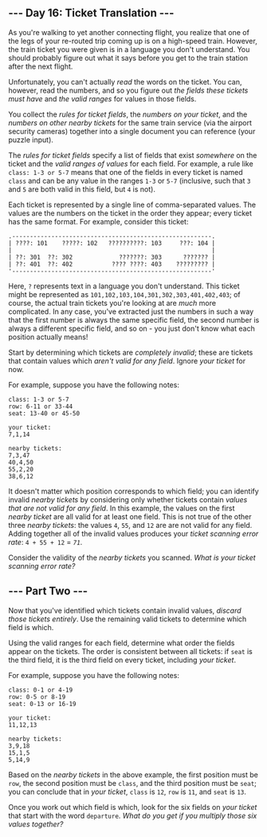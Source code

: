 
## --- Day 16: Ticket Translation ---

As you're walking to yet another connecting flight, you realize that one of the legs of your re-routed trip coming up is on a high-speed train. However, the train ticket you were given is in a language you don't understand. You should probably figure out what it says before you get to the train station after the next flight.

Unfortunately, you  can't actually  _read_  the words on the ticket. You can, however, read the numbers, and so you figure out  _the fields these tickets must have_  and  _the valid ranges_  for values in those fields.

You collect the  _rules for ticket fields_, the  _numbers on your ticket_, and the  _numbers on other nearby tickets_  for the same train service (via the airport security cameras) together into a single document you can reference (your puzzle input).

The  _rules for ticket fields_  specify a list of fields that exist  _somewhere_  on the ticket and the  _valid ranges of values_  for each field. For example, a rule like  `class: 1-3 or 5-7`  means that one of the fields in every ticket is named  `class`  and can be any value in the ranges  `1-3`  or  `5-7`  (inclusive, such that  `3`  and  `5`  are both valid in this field, but  `4`  is not).

Each ticket is represented by a single line of comma-separated values. The values are the numbers on the ticket in the order they appear; every ticket has the same format. For example, consider this ticket:

```
.--------------------------------------------------------.
| ????: 101    ?????: 102   ??????????: 103     ???: 104 |
|                                                        |
| ??: 301  ??: 302             ???????: 303      ??????? |
| ??: 401  ??: 402           ???? ????: 403    ????????? |
'--------------------------------------------------------'

```

Here,  `?`  represents text in a language you don't understand. This ticket might be represented as  `101,102,103,104,301,302,303,401,402,403`; of course, the actual train tickets you're looking at are  _much_  more complicated. In any case, you've extracted just the numbers in such a way that the first number is always the same specific field, the second number is always a different specific field, and so on - you just don't know what each position actually means!

Start by determining which tickets are  _completely invalid_; these are tickets that contain values which  _aren't valid for any field_. Ignore  _your ticket_  for now.

For example, suppose you have the following notes:

```
class: 1-3 or 5-7
row: 6-11 or 33-44
seat: 13-40 or 45-50

your ticket:
7,1,14

nearby tickets:
7,3,47
40,4,50
55,2,20
38,6,12

```

It doesn't matter which position corresponds to which field; you can identify invalid  _nearby tickets_  by considering only whether tickets contain  _values that are not valid for any field_. In this example, the values on the first  _nearby ticket_  are all valid for at least one field. This is not true of the other three  _nearby tickets_: the values  `4`,  `55`, and  `12`  are are not valid for any field. Adding together all of the invalid values produces your  _ticket scanning error rate_:  `4 + 55 + 12`  =  _`71`_.

Consider the validity of the  _nearby tickets_  you scanned.  _What is your ticket scanning error rate?_

## --- Part Two ---

Now that you've identified which tickets contain invalid values,  _discard those tickets entirely_. Use the remaining valid tickets to determine which field is which.

Using the valid ranges for each field, determine what order the fields appear on the tickets. The order is consistent between all tickets: if  `seat`  is the third field, it is the third field on every ticket, including  _your ticket_.

For example, suppose you have the following notes:

```
class: 0-1 or 4-19
row: 0-5 or 8-19
seat: 0-13 or 16-19

your ticket:
11,12,13

nearby tickets:
3,9,18
15,1,5
5,14,9

```

Based on the  _nearby tickets_  in the above example, the first position must be  `row`, the second position must be  `class`, and the third position must be  `seat`; you can conclude that in  _your ticket_,  `class`  is  `12`,  `row`  is  `11`, and  `seat`  is  `13`.

Once you work out which field is which, look for the six fields on  _your ticket_  that start with the word  `departure`.  _What do you get if you multiply those six values together?_